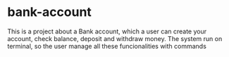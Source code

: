 # bank-account

This is a project about a Bank account, which a user can create your account, check balance, deposit and withdraw money. 
The system run on terminal, so the user manage all these funcionalities with commands
